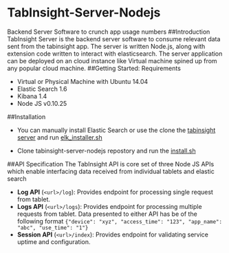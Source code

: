 # TabInsight-Server-Nodejs
Backend Server Software to crunch app usage numbers
##Introduction
TabInsight Server is the backend server software to consume relevant data sent from the tabinsight app. 
The server is written Node.js, along with extension code written to interact with elasticsearch. 
The server application can be deployed on an cloud instance like Virtual machine spined up from any popular cloud machine.
##Getting Started: Requirements
* Virtual or Physical Machine with Ubuntu 14.04
* Elastic Search 1.6
* Kibana 1.4
* Node JS v0.10.25

##Installation
 - You can manually install Elastic Search or use the clone the [tabinsight server](https://github.com/TabInsight/TabInsight-Server) and run [elk_installer.sh](https://github.com/TabInsight/TabInsight-Server/blob/master/elk_installers/elk_install.sh)

- Clone tabinsight-server-nodejs repostory and run the [install.sh](https://github.com/TabInsight/TabInsight-Server-Nodejs/blob/master/install.sh)

##API Specification
The TabInsight API is core set of three Node JS APIs which enable interfacing data received from individual tablets and elastic search
* **Log API** (`<url>/log`): Provides endpoint for processing single request from tablet. 
* **Logs API** (`<url>/logs`):  Provides endpoint for processing multiple requests from tablet. Data presented to either API has be of the following format `{"device": "xyz", "access_time": "123", "app_name": "abc", "use_time": "1"}`
* **Session API** (`<url>/index`): Provides endpoint for validating service uptime and configuration.

